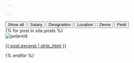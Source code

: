 ```yaml
---

---
```


<html>

<head>
<script src="http://code.jquery.com/jquery-1.11.3.min.js"></script>
<script src="https://cdnjs.cloudflare.com/ajax/libs/jquery.isotope/2.2.1/isotope.pkgd.js"></script>
<link href='http://fonts.googleapis.com/css?family=PT+Sans+Narrow' rel='stylesheet' type='text/css'>
<link rel="stylesheet" type="text/css" href="element.css">
</head>

<body>

<div class="button-group filters-button-group">
  <button class="button is-checked" data-filter="*">Show all</button>
  <button class="button" data-filter=".salary">Salary</button>
  <button class="button" data-filter=".designation">Designation</button>
  <button class="button" data-filter=".location">Location</button>
  <button class="button" data-filter=".demo">Demo</button>
  <button class="button" data-filter=".field">Field</button>
</div>

<div class="grid">
{% for post in site.posts %}
  <div class="grid-item {{ post.tags | join: " " }}">
  <div class="imgWrap">
  <img class ="plot" src="{{ site.url }}/images/{{ post.plot }}" alt="polaroid" />
  <a href="{{site.url}}/{{ post.url }}"><p class="imgDescription">{{ post.excerpt | strip_html }}</p></a>
  </div>
  </div>
{% endfor %}
</div>
</body>

<script>

// external js: isotope.pkgd.js


$( function() {
  // init Isotope
  var $grid = $('.grid').isotope({
    itemSelector: '.grid-item',
    layoutMode: 'fitRows'
  });
  // filter functions
  var filterFns = {
    // show if number is greater than 50
    numberGreaterThan50: function() {
      var number = $(this).find('.number').text();
      return parseInt( number, 10 ) > 50;
    },
    // show if name ends with -ium
    ium: function() {
      var name = $(this).find('.name').text();
      return name.match( /ium$/ );
    }
  };
  // bind filter button click
  $('.filters-button-group').on( 'click', 'button', function() {
    var filterValue = $( this ).attr('data-filter');
    // use filterFn if matches value
    filterValue = filterFns[ filterValue ] || filterValue;
    $grid.isotope({ filter: filterValue });
  });
  // change is-checked class on buttons
  $('.button-group').each( function( i, buttonGroup ) {
    var $buttonGroup = $( buttonGroup );
    $buttonGroup.on( 'click', 'button', function() {
      $buttonGroup.find('.is-checked').removeClass('is-checked');
      $( this ).addClass('is-checked');
    });
  });
  
}); 




</script




</html>